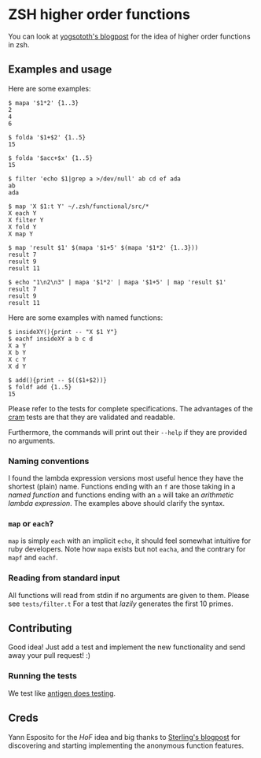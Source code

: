 # ZSH higher order functions

You can look at [yogsototh's blogpost] for the idea of higher order functions
in zsh.

## Examples and usage

Here are some examples:

    $ mapa '$1*2' {1..3}
    2
    4
    6

    $ folda '$1+$2' {1..5}
    15

    $ folda '$acc+$x' {1..5}
    15

    $ filter 'echo $1|grep a >/dev/null' ab cd ef ada
    ab
    ada

    $ map 'X $1:t Y' ~/.zsh/functional/src/*
    X each Y
    X filter Y
    X fold Y
    X map Y

    $ map 'result $1' $(mapa '$1+5' $(mapa '$1*2' {1..3}))
    result 7
    result 9
    result 11

    $ echo "1\n2\n3" | mapa '$1*2' | mapa '$1+5' | map 'result $1'
    result 7
    result 9
    result 11

Here are some examples with named functions:

    $ insideXY(){print -- "X $1 Y"}
    $ eachf insideXY a b c d
    X a Y
    X b Y
    X c Y
    X d Y

    $ add(){print -- $(($1+$2))}
    $ foldf add {1..5}
    15

Please refer to the tests for complete specifications. The advantages of the
[cram] tests are that they are validated and readable.

Furthermore, the commands will print out their `--help` if they are provided no
arguments.

### Naming conventions

I found the lambda expression versions most useful hence they have the shortest
(plain) name. Functions ending with an `f` are those taking in a *named
function* and functions ending with an `a` will take an *arithmetic lambda
expression*. The examples above should clarify the syntax.

### `map` or `each`?

`map` is simply `each` with an implicit `echo`, it should feel somewhat
intuitive for ruby developers. Note how `mapa` exists but not `eacha`, and the
contrary for `mapf` and `eachf`.

### Reading from standard input

All functions will read from stdin if no arguments are given to them.  Please
see `tests/filter.t` For a test that *lazily* generates the first 10 primes.

## Contributing

Good idea! Just add a test and implement the new functionality and send away
your pull request! :)

### Running the tests

We test like [antigen does testing][antigen-tests].

## Creds

Yann Esposito for the *HoF* idea and big thanks to [Sterling's blogpost] for
discovering and starting implementing the anonymous function features.

[yogsototh's blogpost]: http://yannesposito.com/Scratch/en/blog/Higher-order-function-in-zsh/
[Sterling's blogpost]:  http://nicholassterling.wordpress.com/2012/03/30/a-zsh-map-function/
[antigen]: https://github.com/zsh-users/antigen
[cram]: https://bitheap.org/cram/
[antigen-tests]: https://github.com/zsh-users/antigen#running-the-tests
[travis-status]: https://travis-ci.org/Tarrasch/zsh-functional
[travis-status-png]: https://travis-ci.org/Tarrasch/zsh-functional.png?branch=master

